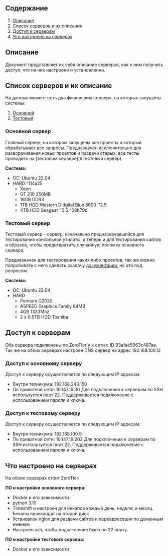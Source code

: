 ## Содержание

1. [Описание](#Описание)
2. [Список серверов и их описание](#Список_серверов_и_их_описание)
3. [Доступ к серверам](#Доступ_к_серверам)
4. [Что настроено на серверах](#Что_настроено_на_серверах)

## Описание

Документ представляет их себя описание серверов, как к ним получить доступ, что на них настроено и установленно.

## Список серверов и их описание

На данных момент есть два физических сервера, на которых запущены системы:

1. [Основной](#Основной)
2. [Тестовый](#Тестовый)

### Основной сервер

Главный сервер, на котором запущены все проекты и который обрабатывает все запросы.
Предназначен исключительно для разворачивания новых проектов и раздачи старых, все тесты проводить на [тестовом сервере](#Тестовый сервер).

**Система:**

- ОС: Ubuntu 22.04
- HARD ^114a25
  - Xeon
  - GT 210 256MB
  - 16GB DDR3
  - 1TB HDD Western Didgital Blue 5600 ''2.5
  - 4TB HDD Seageat ''3.5 ^08b79d

### Тестовый сервер

Тестовый сервер - сервер, изначально предназначавшийся для тестирования консольной утилиты, а теперь и для тестирования сайтов и образов, чтобы предотвратить случайную поломку основного сервера.

Предназначен для тестирования каких либо проектов, так же можно попробовать с него сделать раздачу [документации](/articles/docs-site), но это под вопросом.

**Система:**

- ОС: Ubuntu 22.04
- HARD
  - Pentium G2020
  - ASPEED Graphics Family 64MB
  - 4GB 1333Mhz
  - 2 x 0.5TB HDD Toshiba

## Доступ к серверам

Оба сервера подключены по ZeroTier'у к сети с ID 93afae5963c487ae.
Так же на обоих серверах настроен DNS сервер на адрес 192.168.100.12

### Доступ к основному серверу

Доступ к серверу осуществляется по следующим IP адресам:

- Внутри техникума: 192.168.243.150
- По приватной сети: 10.147.19.30
  Для подключения к серверам по SSH используется порт 22. Поддерживается подключение с использованием пароля и ключа.

### Доступ к тестовому серверу

Доступ к серверу осуществляется по следующим IP адресам:

- Внутри техникума: 192.168.100.9
- По приватной сети: 10.147.19.202
  Для подключения к серверам по SSH используется порт 22. Поддерживается подключение с использованием пароля и ключа.

## Что настроено на серверах

На обоих серверах стоит ZeroTier.

**ПО и настройки основного сервера:**

- Docker и его зависимости
- python 3.10
- Timeshift и настроен для бекапов каждый день, неделю и месяц. Бекапы происходят на второй диск
- Установлен nginx для раздачи сайтов и переадресации по доменным именам
- Настроен ssh, чтобы подключение было по 22 порту.

**ПО и настройки тестового сервера:**

- Docker и его зависимости
